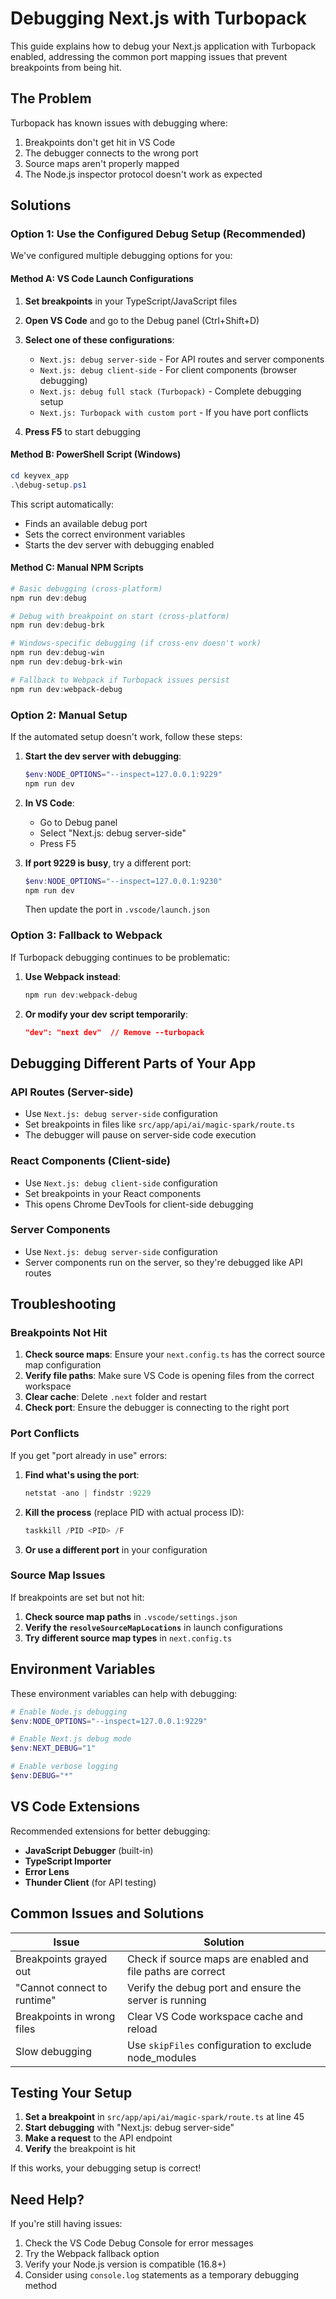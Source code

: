 # Debugging Next.js with Turbopack

This guide explains how to debug your Next.js application with Turbopack enabled, addressing the common port mapping issues that prevent breakpoints from being hit.

## The Problem

Turbopack has known issues with debugging where:
1. Breakpoints don't get hit in VS Code
2. The debugger connects to the wrong port
3. Source maps aren't properly mapped
4. The Node.js inspector protocol doesn't work as expected

## Solutions

### Option 1: Use the Configured Debug Setup (Recommended)

We've configured multiple debugging options for you:

#### Method A: VS Code Launch Configurations

1. **Set breakpoints** in your TypeScript/JavaScript files
2. **Open VS Code** and go to the Debug panel (Ctrl+Shift+D)
3. **Select one of these configurations**:
   - `Next.js: debug server-side` - For API routes and server components
   - `Next.js: debug client-side` - For client components (browser debugging)
   - `Next.js: debug full stack (Turbopack)` - Complete debugging setup
   - `Next.js: Turbopack with custom port` - If you have port conflicts

4. **Press F5** to start debugging

#### Method B: PowerShell Script (Windows)

```powershell
cd keyvex_app
.\debug-setup.ps1
```

This script automatically:
- Finds an available debug port
- Sets the correct environment variables
- Starts the dev server with debugging enabled

#### Method C: Manual NPM Scripts

```powershell
# Basic debugging (cross-platform)
npm run dev:debug

# Debug with breakpoint on start (cross-platform)
npm run dev:debug-brk

# Windows-specific debugging (if cross-env doesn't work)
npm run dev:debug-win
npm run dev:debug-brk-win

# Fallback to Webpack if Turbopack issues persist
npm run dev:webpack-debug
```

### Option 2: Manual Setup

If the automated setup doesn't work, follow these steps:

1. **Start the dev server with debugging**:
   ```powershell
   $env:NODE_OPTIONS="--inspect=127.0.0.1:9229"
   npm run dev
   ```

2. **In VS Code**:
   - Go to Debug panel
   - Select "Next.js: debug server-side"
   - Press F5

3. **If port 9229 is busy**, try a different port:
   ```powershell
   $env:NODE_OPTIONS="--inspect=127.0.0.1:9230"
   npm run dev
   ```
   Then update the port in `.vscode/launch.json`

### Option 3: Fallback to Webpack

If Turbopack debugging continues to be problematic:

1. **Use Webpack instead**:
   ```powershell
   npm run dev:webpack-debug
   ```

2. **Or modify your dev script temporarily**:
   ```json
   "dev": "next dev"  // Remove --turbopack
   ```

## Debugging Different Parts of Your App

### API Routes (Server-side)
- Use `Next.js: debug server-side` configuration
- Set breakpoints in files like `src/app/api/ai/magic-spark/route.ts`
- The debugger will pause on server-side code execution

### React Components (Client-side)
- Use `Next.js: debug client-side` configuration
- Set breakpoints in your React components
- This opens Chrome DevTools for client-side debugging

### Server Components
- Use `Next.js: debug server-side` configuration
- Server components run on the server, so they're debugged like API routes

## Troubleshooting

### Breakpoints Not Hit

1. **Check source maps**: Ensure your `next.config.ts` has the correct source map configuration
2. **Verify file paths**: Make sure VS Code is opening files from the correct workspace
3. **Clear cache**: Delete `.next` folder and restart
4. **Check port**: Ensure the debugger is connecting to the right port

### Port Conflicts

If you get "port already in use" errors:

1. **Find what's using the port**:
   ```powershell
   netstat -ano | findstr :9229
   ```

2. **Kill the process** (replace PID with actual process ID):
   ```powershell
   taskkill /PID <PID> /F
   ```

3. **Or use a different port** in your configuration

### Source Map Issues

If breakpoints are set but not hit:

1. **Check source map paths** in `.vscode/settings.json`
2. **Verify the `resolveSourceMapLocations`** in launch configurations
3. **Try different source map types** in `next.config.ts`

## Environment Variables

These environment variables can help with debugging:

```powershell
# Enable Node.js debugging
$env:NODE_OPTIONS="--inspect=127.0.0.1:9229"

# Enable Next.js debug mode
$env:NEXT_DEBUG="1"

# Enable verbose logging
$env:DEBUG="*"
```

## VS Code Extensions

Recommended extensions for better debugging:

- **JavaScript Debugger** (built-in)
- **TypeScript Importer**
- **Error Lens**
- **Thunder Client** (for API testing)

## Common Issues and Solutions

| Issue | Solution |
|-------|----------|
| Breakpoints grayed out | Check if source maps are enabled and file paths are correct |
| "Cannot connect to runtime" | Verify the debug port and ensure the server is running |
| Breakpoints in wrong files | Clear VS Code workspace cache and reload |
| Slow debugging | Use `skipFiles` configuration to exclude node_modules |

## Testing Your Setup

1. **Set a breakpoint** in `src/app/api/ai/magic-spark/route.ts` at line 45
2. **Start debugging** with "Next.js: debug server-side"
3. **Make a request** to the API endpoint
4. **Verify** the breakpoint is hit

If this works, your debugging setup is correct!

## Need Help?

If you're still having issues:

1. Check the VS Code Debug Console for error messages
2. Try the Webpack fallback option
3. Verify your Node.js version is compatible (16.8+)
4. Consider using `console.log` statements as a temporary debugging method 